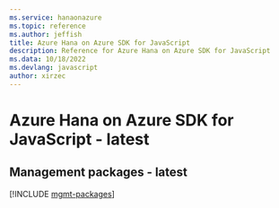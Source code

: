 ```yaml
---
ms.service: hanaonazure
ms.topic: reference
ms.author: jeffish
title: Azure Hana on Azure SDK for JavaScript
description: Reference for Azure Hana on Azure SDK for JavaScript
ms.data: 10/18/2022
ms.devlang: javascript
author: xirzec
---
```

# Azure Hana on Azure SDK for JavaScript - latest

## Management packages - latest
[!INCLUDE [mgmt-packages](hana-on-azure-mgmt-index.md)]